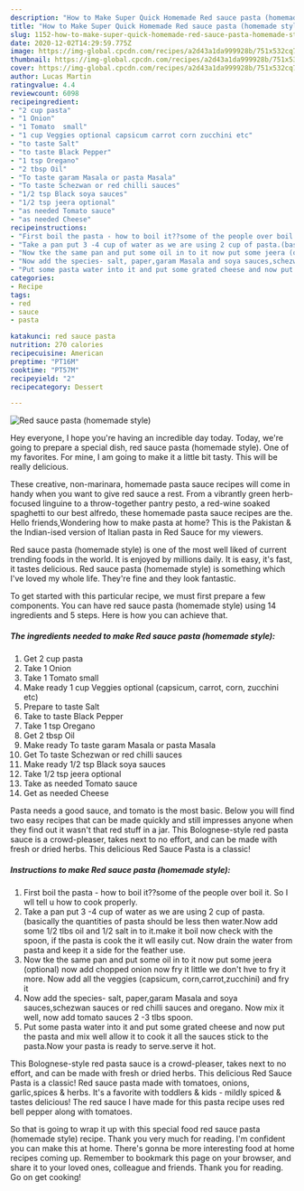 ```yaml
---
description: "How to Make Super Quick Homemade Red sauce pasta (homemade style)"
title: "How to Make Super Quick Homemade Red sauce pasta (homemade style)"
slug: 1152-how-to-make-super-quick-homemade-red-sauce-pasta-homemade-style
date: 2020-12-02T14:29:59.775Z
image: https://img-global.cpcdn.com/recipes/a2d43a1da999928b/751x532cq70/red-sauce-pasta-homemade-style-recipe-main-photo.jpg
thumbnail: https://img-global.cpcdn.com/recipes/a2d43a1da999928b/751x532cq70/red-sauce-pasta-homemade-style-recipe-main-photo.jpg
cover: https://img-global.cpcdn.com/recipes/a2d43a1da999928b/751x532cq70/red-sauce-pasta-homemade-style-recipe-main-photo.jpg
author: Lucas Martin
ratingvalue: 4.4
reviewcount: 6098
recipeingredient:
- "2 cup pasta"
- "1 Onion"
- "1 Tomato  small"
- "1 cup Veggies optional capsicum carrot corn zucchini etc"
- "to taste Salt"
- "to taste Black Pepper"
- "1 tsp Oregano"
- "2 tbsp Oil"
- "To taste garam Masala or pasta Masala"
- "To taste Schezwan or red chilli sauces"
- "1/2 tsp Black soya sauces"
- "1/2 tsp jeera optional"
- "as needed Tomato sauce"
- "as needed Cheese"
recipeinstructions:
- "First boil the pasta - how to boil it??some of the people over boil it. So I wll tell u how to cook properly."
- "Take a pan put 3 -4 cup of water as we are using 2 cup of pasta.(basically the quantities of pasta should be less then water.Now add some 1/2 tlbs oil and 1/2 salt in to it.make it boil now check with the spoon, if the pasta is cook the it wll easily cut. Now drain the water from pasta and keep it a side for the feather use."
- "Now tke the same pan and put some oil in to it now put some jeera (optional) now add chopped onion now fry it little we don&#39;t hve to fry it more. Now add all the veggies (capsicum, corn,carrot,zucchini) and fry it"
- "Now add the species- salt, paper,garam Masala and soya sauces,schezwan sauces or red chilli sauces and oregano. Now mix it well, now add tomato sauces 2 -3 tlbs spoon."
- "Put some pasta water into it and put some grated cheese and now put the pasta and mix well allow it to cook it all the sauces stick to the pasta.Now your pasta is ready to serve.serve it hot."
categories:
- Recipe
tags:
- red
- sauce
- pasta

katakunci: red sauce pasta 
nutrition: 270 calories
recipecuisine: American
preptime: "PT16M"
cooktime: "PT57M"
recipeyield: "2"
recipecategory: Dessert

---
```



![Red sauce pasta (homemade style)](https://img-global.cpcdn.com/recipes/a2d43a1da999928b/751x532cq70/red-sauce-pasta-homemade-style-recipe-main-photo.jpg)

Hey everyone, I hope you're having an incredible day today. Today, we're going to prepare a special dish, red sauce pasta (homemade style). One of my favorites. For mine, I am going to make it a little bit tasty. This will be really delicious.

These creative, non-marinara, homemade pasta sauce recipes will come in handy when you want to give red sauce a rest. From a vibrantly green herb-focused linguine to a throw-together pantry pesto, a red-wine soaked spaghetti to our best alfredo, these homemade pasta sauce recipes are the. Hello friends,Wondering how to make pasta at home? This is the Pakistan &amp; the Indian-ised version of Italian pasta in Red Sauce for my viewers.

Red sauce pasta (homemade style) is one of the most well liked of current trending foods in the world. It is enjoyed by millions daily. It is easy, it's fast, it tastes delicious. Red sauce pasta (homemade style) is something which I've loved my whole life. They're fine and they look fantastic.


To get started with this particular recipe, we must first prepare a few components. You can have red sauce pasta (homemade style) using 14 ingredients and 5 steps. Here is how you can achieve that.

<!--inarticleads1-->

##### The ingredients needed to make Red sauce pasta (homemade style):

1. Get 2 cup pasta
1. Take 1 Onion
1. Take 1 Tomato  small
1. Make ready 1 cup Veggies optional (capsicum, carrot, corn, zucchini etc)
1. Prepare to taste Salt
1. Take to taste Black Pepper
1. Take 1 tsp Oregano
1. Get 2 tbsp Oil
1. Make ready To taste garam Masala or pasta Masala
1. Get To taste Schezwan or red chilli sauces
1. Make ready 1/2 tsp Black soya sauces
1. Take 1/2 tsp jeera optional
1. Take as needed Tomato sauce
1. Get as needed Cheese


Pasta needs a good sauce, and tomato is the most basic. Below you will find two easy recipes that can be made quickly and still impresses anyone when they find out it wasn&#39;t that red stuff in a jar. This Bolognese-style red pasta sauce is a crowd-pleaser, takes next to no effort, and can be made with fresh or dried herbs. This delicious Red Sauce Pasta is a classic! 

<!--inarticleads2-->

##### Instructions to make Red sauce pasta (homemade style):

1. First boil the pasta - how to boil it??some of the people over boil it. So I wll tell u how to cook properly.
1. Take a pan put 3 -4 cup of water as we are using 2 cup of pasta.(basically the quantities of pasta should be less then water.Now add some 1/2 tlbs oil and 1/2 salt in to it.make it boil now check with the spoon, if the pasta is cook the it wll easily cut. Now drain the water from pasta and keep it a side for the feather use.
1. Now tke the same pan and put some oil in to it now put some jeera (optional) now add chopped onion now fry it little we don&#39;t hve to fry it more. Now add all the veggies (capsicum, corn,carrot,zucchini) and fry it
1. Now add the species- salt, paper,garam Masala and soya sauces,schezwan sauces or red chilli sauces and oregano. Now mix it well, now add tomato sauces 2 -3 tlbs spoon.
1. Put some pasta water into it and put some grated cheese and now put the pasta and mix well allow it to cook it all the sauces stick to the pasta.Now your pasta is ready to serve.serve it hot.


This Bolognese-style red pasta sauce is a crowd-pleaser, takes next to no effort, and can be made with fresh or dried herbs. This delicious Red Sauce Pasta is a classic! Red sauce pasta made with tomatoes, onions, garlic,spices &amp; herbs. It&#39;s a favorite with toddlers &amp; kids - mildly spiced &amp; tastes delicious! The red sauce I have made for this pasta recipe uses red bell pepper along with tomatoes. 

So that is going to wrap it up with this special food red sauce pasta (homemade style) recipe. Thank you very much for reading. I'm confident you can make this at home. There's gonna be more interesting food at home recipes coming up. Remember to bookmark this page on your browser, and share it to your loved ones, colleague and friends. Thank you for reading. Go on get cooking!

